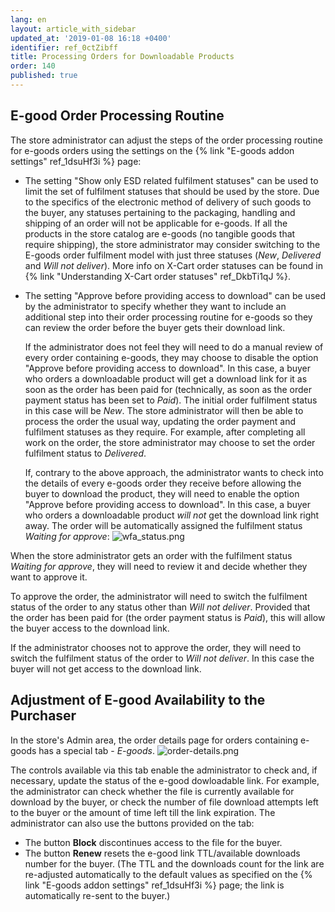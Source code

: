 ```yaml
---
lang: en
layout: article_with_sidebar
updated_at: '2019-01-08 16:18 +0400'
identifier: ref_0ctZibff
title: Processing Orders for Downloadable Products
order: 140
published: true
---
```

## E-good Order Processing Routine
The store administrator can adjust the steps of the order processing routine for e-goods orders using the settings on the {% link "E-goods addon settings" ref_1dsuHf3i %} page:

   * The setting "Show only ESD related fulfilment statuses" can be used to limit the set of fulfilment statuses that should be used by the store. Due to the specifics of the electronic method of delivery of such goods to the buyer, any statuses pertaining to the packaging, handling and shipping of an order will not be applicable for e-goods. If all the products in the store catalog are e-goods (no tangible goods that require shipping), the store administrator may consider switching to the E-goods order fulfilment model with just three statuses (_New_, _Delivered_ and _Will not deliver_). More info on X-Cart order statuses can be found in {% link "Understanding X-Cart order statuses" ref_DkbTi1qJ %}.

   * The setting "Approve before providing access to download" can be used by the administrator to specify whether they want to include an additional step into their order processing routine for e-goods so they can review the order before the buyer gets their download link.
   
     If the administrator does not feel they will need to do a manual review of every order containing e-goods, they may choose to disable the option "Approve before providing access to download". In this case, a buyer who orders a downloadable product will get a download link for it as soon as the order has been paid for (technically, as soon as the order payment status has been set to _Paid_). The initial order fulfilment status in this case will be _New_. The store administrator will then be able to process the order the usual way, updating the order payment and fulfilment statuses as they require. For example, after completing all work on the order, the store administrator may choose to set the order fulfilment status to _Delivered_. 
    
     If, contrary to the above approach, the administrator wants to check into the details of every e-goods order they receive before allowing the buyer to download the product, they will need to enable the option "Approve before providing access to download". In this case, a buyer who orders a downloadable product _will not_ get the download link right away. The order will be automatically assigned the fulfilment status _Waiting for approve_:
   ![wfa_status.png]({{site.baseurl}}/attachments/ref_3sGGx0lV/wfa_status.png)

   When the store administrator gets an order with the fulfilment status _Waiting for approve_, they will need to review it and decide whether they want to approve it. 
     
   To approve the order, the administrator will need to switch the fulfilment status of the order to any status other than _Will not deliver_. Provided that the order has been paid for (the order payment status is _Paid_), this will allow the buyer access to the download link. 
     
   If the administrator chooses not to approve the order, they will need to switch the fulfilment status of the order to _Will not deliver_. In this case the buyer will not get access to the download link. 

## Adjustment of E-good Availability to the Purchaser 
<a id="renew-egoods-access"></a>
In the store's Admin area, the order details page for orders containing e-goods has a special tab - _E-goods_. 
   ![order-details.png]({{site.baseurl}}/attachments/ref_3sGGx0lV/order-details.png)

The controls available via this tab enable the administrator to check and, if necessary, update the status of the e-good dowloadable link. For example, the administrator can check whether the file is currently available for download by the buyer, or check the number of file download attempts left to the buyer or the amount of time left till the link expiration. The administrator can also use the buttons provided on the tab:
   * The button **Block** discontinues access to the file for the buyer.
   * The button **Renew** resets the e-good link TTL/available downloads number for the buyer. (The TTL and the downloads count for the link are re-adjusted automatically to the default values as specified on the {% link "E-goods addon settings" ref_1dsuHf3i %} page; the link is automatically re-sent to the buyer.)

